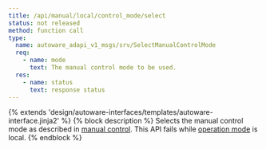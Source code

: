 ```yaml
---
title: /api/manual/local/control_mode/select
status: not released
method: function call
type:
  name: autoware_adapi_v1_msgs/srv/SelectManualControlMode
  req:
    - name: mode
      text: The manual control mode to be used.
  res:
    - name: status
      text: response status
---
```


{% extends 'design/autoware-interfaces/templates/autoware-interface.jinja2' %}
{% block description %}
Selects the manual control mode as described in [manual control](../../../../../features/manual-control.md).
This API fails while [operation mode](../../../../../features/operation_mode.md) is local.
{% endblock %}
